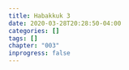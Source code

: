 ```yaml
---
title: Habakkuk 3
date: 2020-03-28T20:28:50-04:00
categories: []
tags: []
chapter: "003"
inprogress: false
---
```


